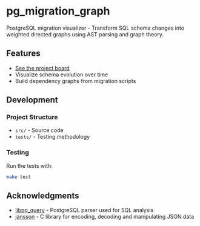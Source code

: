 # pg_migration_graph
PostgreSQL migration visualizer - Transform SQL schema changes into weighted directed graphs using AST parsing and graph theory.

## Features

- [See the project board](https://github.com/users/danmxli/projects/11)
- Visualize schema evolution over time
- Build dependency graphs from migration scripts

## Development

### Project Structure

- `src/` - Source code
- `tests/` - Testing methodology

### Testing

Run the tests with:

```bash
make test
```

## Acknowledgments

- [libpg_query](https://github.com/pganalyze/libpg_query) - PostgreSQL parser used for SQL analysis
- [jansson](https://github.com/akheron/jansson) - C library for encoding, decoding and manipulating JSON data
